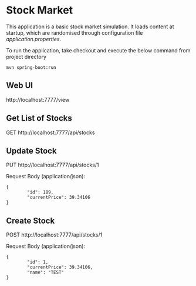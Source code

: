 # Stock Market

This application is a basic stock market simulation. It loads content at startup, which are randomised through configuration file *application.properties*.

To run the application, take checkout and execute the below command from project directory

`mvn spring-boot:run`

## Web UI
http://localhost:7777/view

## Get List of Stocks
GET http://localhost:7777/api/stocks

## Update Stock
PUT http://localhost:7777/api/stocks/1

Request Body (application/json):
```
{
        "id": 189,
        "currentPrice": 39.34106
}
```
## Create Stock
POST http://localhost:7777/api/stocks/1

Request Body (application/json):
```
{
        "id": 1,
        "currentPrice": 39.34106,
        "name": "TEST"
}
```
